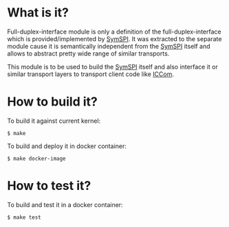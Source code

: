 # What is it?

Full-duplex-interface module is only a definition of the
full-duplex-interface which is provided/implemented by
[SymSPI](https://github.com/Bosch-SW/linux-symspi). It was
extracted to the separate module cause it is semantically
independent from the [SymSPI](https://github.com/Bosch-SW/linux-symspi)
itself and allows to abstract pretty wide range of similar
transports.

This module is to be used to build the
[SymSPI](https://github.com/Bosch-SW/linux-symspi)
itself and also interface it or similar transport layers to
transport client code like [ICCom](https://github.com/Bosch-SW/linux-iccom).

# How to build it?

To build it against current kernel:
```
$ make
```

To build and deploy it in docker container:
```
$ make docker-image
```

# How to test it?

To build and test it in a docker container:
```
$ make test
```
